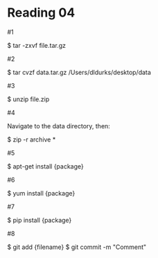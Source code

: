 Reading 04
==========

#1

$ tar -zxvf file.tar.gz

#2

$ tar cvzf data.tar.gz /Users/dldurks/desktop/data

#3

$ unzip file.zip

#4

Navigate to the data directory, then:

$ zip -r archive *

#5

$ apt-get install {package}

#6

$ yum install {package}

#7

$ pip install {package}

#8

$ git add {filename}
$ git commit -m "Comment"

